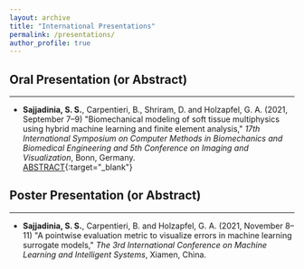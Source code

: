 ```yaml
---
layout: archive
title: "International Presentations"
permalink: /presentations/
author_profile: true
---
```



## Oral Presentation (or Abstract)
--------------
- **Sajjadinia, S. S.**, Carpentieri, B., Shriram, D. and Holzapfel, G. A. (2021, September 7–9) "Biomechanical modeling of soft tissue multiphysics using hybrid machine learning and finite element analysis," *17th International Symposium on Computer Methods in Biomechanics and Biomedical Engineering and 5th Conference on Imaging and Visualization*, Bonn, Germany.
<br/>[ABSTRACT](https://shayansss.github.io/files/2021_09.pdf){:target="_blank"}

## Poster Presentation (or Abstract)
--------------
- **Sajjadinia, S. S.**, Carpentieri, B. and Holzapfel, G. A. (2021, November 8–11) "A pointwise evaluation metric to visualize errors in machine learning surrogate models," *The 3rd International Conference on Machine Learning and Intelligent Systems*, Xiamen, China.